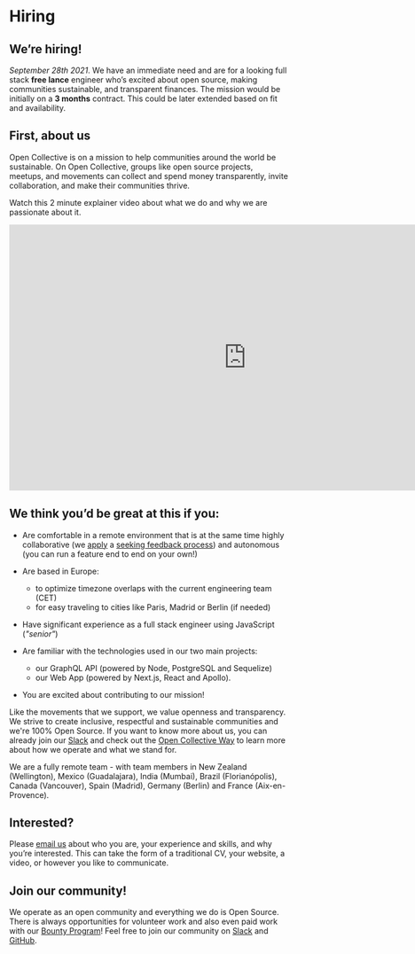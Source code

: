 # Hiring

## We’re hiring!

<!--
<strong>All position are currently filled, check back later! You can still send a spontaneous application if you wish.</strong>
-->

<em>September 28th 2021</em>. We have an immediate need and are for a looking full stack <strong>free lance</strong> engineer who’s excited about open source, making communities sustainable, and transparent finances. The mission would be initially on a <strong>3 months</strong> contract. This could be later extended based on fit and availability.

## First, about us

Open Collective is on a mission to help communities around the world be sustainable. On Open Collective, groups like open source projects, meetups, and movements can collect and spend money transparently, invite collaboration, and make their communities thrive.

Watch this 2 minute explainer video about what we do and why we are passionate about it.

<iframe src="https://www.youtube.com/embed/IBU5fSILAe8?wmode=opaque&amp;enablejsapi=1" scrolling="no" width="854" height="480" frameborder="0"></iframe>

## We think you’d be great at this if you:

- Are comfortable in a remote environment that is at the same time highly collaborative (we [apply](https://github.com/opencollective/opencollective/issues/2267) a [seeking feedback process](http://www.reinventingorganizationswiki.com/Decision_Making)) and autonomous (you can run a feature end to end on your own!)

- Are based in Europe:

  - to optimize timezone overlaps with the current engineering team (CET)
  - for easy traveling to cities like Paris, Madrid or Berlin (if needed)

- Have significant experience as a full stack engineer using JavaScript (<em>"senior"</em>)

- Are familiar with the technologies used in our two main projects:

  - our GraphQL API (powered by Node, PostgreSQL and Sequelize)
  - our Web App (powered by Next.js, React and Apollo).

- You are excited about contributing to our mission!

Like the movements that we support, we value openness and transparency. We strive to create inclusive, respectful and sustainable communities and we're 100% Open Source. If you want to know more about us, you can already join our [Slack](https://slack.opencollective.com) and check out the [Open Collective Way](https://docs.opencollective.com/help/about/the-open-collective-way) to learn more about how we operate and what we stand for.

We are a fully remote team - with team members in New Zealand (Wellington), Mexico (Guadalajara), India (Mumbai), Brazil (Florianópolis), Canada (Vancouver), Spain (Madrid), Germany (Berlin) and France (Aix-en-Provence).

<!--
## Want to apply spontaneously?
-->

## Interested?

Please [email us](mailto:info@opencollective.com) about who you are, your experience and skills, and why you’re interested. This can take the form of a traditional CV, your website, a video, or however you like to communicate.

## Join our community!

We operate as an open community and everything we do is Open Source. There is always opportunities for volunteer work and also even paid work with our [Bounty Program](https://docs.opencollective.com/help/contributing/development/bounties)! Feel free to join our community on [Slack](https://slack.opencollective.com) and [GitHub](https://github.com/opencollective).
